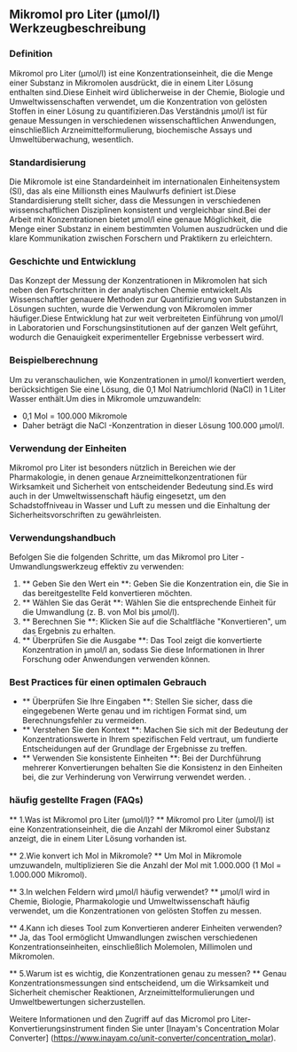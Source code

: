 ## Mikromol pro Liter (µmol/l) Werkzeugbeschreibung

### Definition
Mikromol pro Liter (µmol/l) ist eine Konzentrationseinheit, die die Menge einer Substanz in Mikromolen ausdrückt, die in einem Liter Lösung enthalten sind.Diese Einheit wird üblicherweise in der Chemie, Biologie und Umweltwissenschaften verwendet, um die Konzentration von gelösten Stoffen in einer Lösung zu quantifizieren.Das Verständnis µmol/l ist für genaue Messungen in verschiedenen wissenschaftlichen Anwendungen, einschließlich Arzneimittelformulierung, biochemische Assays und Umweltüberwachung, wesentlich.

### Standardisierung
Die Mikromole ist eine Standardeinheit im internationalen Einheitensystem (SI), das als eine Millionsth eines Maulwurfs definiert ist.Diese Standardisierung stellt sicher, dass die Messungen in verschiedenen wissenschaftlichen Disziplinen konsistent und vergleichbar sind.Bei der Arbeit mit Konzentrationen bietet µmol/l eine genaue Möglichkeit, die Menge einer Substanz in einem bestimmten Volumen auszudrücken und die klare Kommunikation zwischen Forschern und Praktikern zu erleichtern.

### Geschichte und Entwicklung
Das Konzept der Messung der Konzentrationen in Mikromolen hat sich neben den Fortschritten in der analytischen Chemie entwickelt.Als Wissenschaftler genauere Methoden zur Quantifizierung von Substanzen in Lösungen suchten, wurde die Verwendung von Mikromolen immer häufiger.Diese Entwicklung hat zur weit verbreiteten Einführung von µmol/l in Laboratorien und Forschungsinstitutionen auf der ganzen Welt geführt, wodurch die Genauigkeit experimenteller Ergebnisse verbessert wird.

### Beispielberechnung
Um zu veranschaulichen, wie Konzentrationen in µmol/l konvertiert werden, berücksichtigen Sie eine Lösung, die 0,1 Mol Natriumchlorid (NaCl) in 1 Liter Wasser enthält.Um dies in Mikromole umzuwandeln:
- 0,1 Mol = 100.000 Mikromole
- Daher beträgt die NaCl -Konzentration in dieser Lösung 100.000 µmol/l.

### Verwendung der Einheiten
Mikromol pro Liter ist besonders nützlich in Bereichen wie der Pharmakologie, in denen genaue Arzneimittelkonzentrationen für Wirksamkeit und Sicherheit von entscheidender Bedeutung sind.Es wird auch in der Umweltwissenschaft häufig eingesetzt, um den Schadstoffniveau in Wasser und Luft zu messen und die Einhaltung der Sicherheitsvorschriften zu gewährleisten.

### Verwendungshandbuch
Befolgen Sie die folgenden Schritte, um das Mikromol pro Liter -Umwandlungswerkzeug effektiv zu verwenden:
1. ** Geben Sie den Wert ein **: Geben Sie die Konzentration ein, die Sie in das bereitgestellte Feld konvertieren möchten.
2. ** Wählen Sie das Gerät **: Wählen Sie die entsprechende Einheit für die Umwandlung (z. B. von Mol bis µmol/l).
3. ** Berechnen Sie **: Klicken Sie auf die Schaltfläche "Konvertieren", um das Ergebnis zu erhalten.
4. ** Überprüfen Sie die Ausgabe **: Das Tool zeigt die konvertierte Konzentration in µmol/l an, sodass Sie diese Informationen in Ihrer Forschung oder Anwendungen verwenden können.

### Best Practices für einen optimalen Gebrauch
- ** Überprüfen Sie Ihre Eingaben **: Stellen Sie sicher, dass die eingegebenen Werte genau und im richtigen Format sind, um Berechnungsfehler zu vermeiden.
- ** Verstehen Sie den Kontext **: Machen Sie sich mit der Bedeutung der Konzentrationswerte in Ihrem spezifischen Feld vertraut, um fundierte Entscheidungen auf der Grundlage der Ergebnisse zu treffen.
- ** Verwenden Sie konsistente Einheiten **: Bei der Durchführung mehrerer Konvertierungen behalten Sie die Konsistenz in den Einheiten bei, die zur Verhinderung von Verwirrung verwendet werden.
.

### häufig gestellte Fragen (FAQs)

** 1.Was ist Mikromol pro Liter (µmol/l)? **
Mikromol pro Liter (µmol/l) ist eine Konzentrationseinheit, die die Anzahl der Mikromol einer Substanz anzeigt, die in einem Liter Lösung vorhanden ist.

** 2.Wie konvert ich Mol in Mikromole? **
Um Mol in Mikromole umzuwandeln, multiplizieren Sie die Anzahl der Mol mit 1.000.000 (1 Mol = 1.000.000 Mikromol).

** 3.In welchen Feldern wird µmol/l häufig verwendet? **
µmol/l wird in Chemie, Biologie, Pharmakologie und Umweltwissenschaft häufig verwendet, um die Konzentrationen von gelösten Stoffen zu messen.

** 4.Kann ich dieses Tool zum Konvertieren anderer Einheiten verwenden? **
Ja, das Tool ermöglicht Umwandlungen zwischen verschiedenen Konzentrationseinheiten, einschließlich Molemolen, Millimolen und Mikromolen.

** 5.Warum ist es wichtig, die Konzentrationen genau zu messen? **
Genau Konzentrationsmessungen sind entscheidend, um die Wirksamkeit und Sicherheit chemischer Reaktionen, Arzneimittelformulierungen und Umweltbewertungen sicherzustellen.

Weitere Informationen und den Zugriff auf das Micromol pro Liter-Konvertierungsinstrument finden Sie unter [Inayam's Concentration Molar Converter] (https://www.inayam.co/unit-converter/concentration_molar).